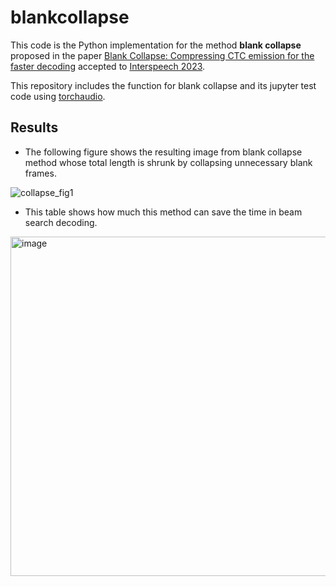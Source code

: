 # blankcollapse
This code is the Python implementation for the method **blank collapse** proposed in the paper [Blank Collapse: Compressing CTC emission for the faster decoding](https://arxiv.org/abs/2210.17017) accepted to [Interspeech 2023](https://interspeech2023.org/).

This repository includes the function for blank collapse and its jupyter test code using [torchaudio](https://pytorch.org/audio/stable/index.html).

## Results
* The following figure shows the resulting image from blank collapse method whose total length is shrunk by collapsing unnecessary blank frames.

![collapse_fig1](https://github.com/minkjung/blankcollapse/assets/66266065/b97238a2-57e5-4c26-898d-93f33f45fff6)

* This table shows how much this method can save the time in beam search decoding.
<img width="543" alt="image" src="https://github.com/minkjung/blankcollapse/assets/66266065/212bb427-5e7c-472a-9315-6eedf2be3cdc">
